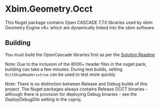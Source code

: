 # Xbim.Geometry.Occt

This Nuget package contains Open CASCADE 7.7.0 libraries used by xbim Geometry Engine v6+ which are dynamically linked into
the xbim software.

## Building

You must build the OpenCascade libraries first as per the [Solution Readme](../Readme.md)

Note: Due to the inclusion of the 8000+ header files in the nuget pack, building can take a few minutes. 
During test builds, setting `OcctSkipHeaders=true` can be used to test more quickly

Note: There is no distinction between Release and Debug builds of this project. The Nuget packages always contains Release
OCCT binaries - although there is provision for deploying Debug binaries - see the _DeployDebugDlls_ setting in the csproj.
